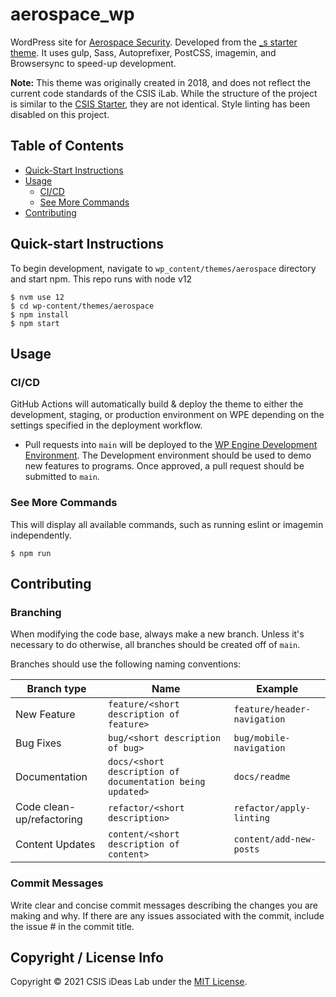 # aerospace_wp

WordPress site for [Aerospace Security](https://aerospace.csis.org). Developed from the [\_s starter theme](http://underscores.me). It uses gulp, Sass, Autoprefixer, PostCSS, imagemin, and Browsersync to speed-up development.

**Note:** This theme was originally created in 2018, and does not reflect the current code standards of the CSIS iLab. While the structure of the project is similar to the [CSIS Starter](https://github.com/CSIS-iLab/csisstarter_wp), they are not identical. Style linting has been disabled on this project.

## Table of Contents

- [Quick-Start Instructions](#quick-start-instructions)
- [Usage](#usage)
  - [CI/CD](#build-for-production)
  - [See More Commands](#see-more-commands)
- [Contributing](#contributing)

## Quick-start Instructions

To begin development, navigate to `wp_content/themes/aerospace` directory and start npm. This repo runs with node v12

```shell
$ nvm use 12 
$ cd wp-content/themes/aerospace
$ npm install
$ npm start
```

## Usage

### CI/CD

GitHub Actions will automatically build & deploy the theme to either the development, staging, or production environment on WPE depending on the settings specified in the deployment workflow.

- Pull requests into `main` will be deployed to the [WP Engine Development Environment](https://csisaspdev.wpengine.com/). The Development environment should be used to demo new features to programs. Once approved, a pull request should be submitted to `main`.

### See More Commands

This will display all available commands, such as running eslint or imagemin independently.

```shell
$ npm run
```

## Contributing

### Branching

When modifying the code base, always make a new branch. Unless it's necessary to do otherwise, all branches should be created off of `main`.

Branches should use the following naming conventions:

| Branch type               | Name                                                      | Example                     |
| ------------------------- | --------------------------------------------------------- | --------------------------- |
| New Feature               | `feature/<short description of feature>`                  | `feature/header-navigation` |
| Bug Fixes                 | `bug/<short description of bug>`                          | `bug/mobile-navigation`     |
| Documentation             | `docs/<short description of documentation being updated>` | `docs/readme`               |
| Code clean-up/refactoring | `refactor/<short description>`                            | `refactor/apply-linting`    |
| Content Updates           | `content/<short description of content>`                  | `content/add-new-posts`     |

### Commit Messages

Write clear and concise commit messages describing the changes you are making and why. If there are any issues associated with the commit, include the issue # in the commit title.

## Copyright / License Info

Copyright © 2021 CSIS iDeas Lab under the [MIT License](https://github.com/CSIS-iLab/csisstarter_wp/blob/main/LICENSE).
